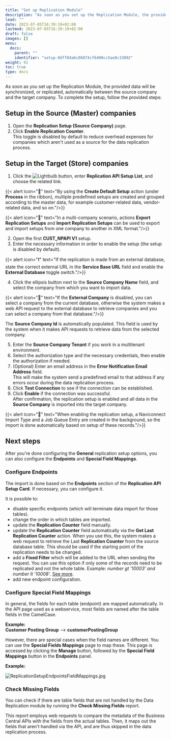 ```yaml
---
title: "Set up Replication Module"
description: "As soon as you set up the Replication Module, the provided data will be synchronized, or replicated, automatically between the source company and the target company."
lead: ""
date: 2023-07-05T16:39:19+02:00
lastmod: 2023-07-05T16:39:19+02:00
draft: false
images: []
menu:
  docs:
    parent: ""
    identifier: "setup-0dff84a6c86874cf6400cc5ae0c33892"
weight: 91
toc: true
type: docs
---
```


As soon as you set up the Replication Module, the provided data will be synchronized, or replicated, automatically between the source company and the target company. To complete the setup, follow the provided steps:

## Setup in the Source (Master) companies

1. Open the **Replication Setup (Source Company)** page.
2. Click **Enable Replication Counter**.     
   This toggle is disabled by default to reduce overhead expenses for companies which aren't used as a source for the data replication process.

## Setup in the Target (Store) companies

1. Click the ![Lightbulb](Lightbulb_icon.PNG) button, enter **Replication API Setup List**, and choose the related link.    

{{< alert icon="📝" text="By using the <b>Create Default Setup</b> action (under <b>Process</b> in the ribbon), multiple predefined setups are created and grouped according to the master data, for example customer-related data, vendor-related data, and so on."/>}}

{{< alert icon="📝" text="In a multi-company scenario, actions <b>Export Replication Setups</b> and <b>Import Replication Setups</b> can be used to export and import setups from one company to another in XML format."/>}}

2. Open the first **CUST_NPAPI V1** setup.
3. Enter the necessary information in order to enable the setup (the setup is disabled by default).
   
  {{< alert icon="❗" text="If the replication is made from an external database, state the correct external URL in the <b>Service Base URL</b> field and enable the <b>External Database</b> toggle switch."/>}}
 
4. Click the ellipsis button next to the **Source Company Name** field, and select the company from which you want to import data.   
   
  {{< alert icon="📝" text="If the <b>External Company</b> is disabled, you can select a company from the current database, otherwise the system makes a web API request to the external database to retrieve companies and you can select a company from that database."/>}}


   The **Source Company Id** is automatically populated. This field is used by the system when it makes API requests to retrieve data from the selected company.

5. Enter the **Source Company Tenant** if you work in a multitenant environment.
6. Select the authorization type and the necessary credentials, then enable the authorization if needed.
7. (Optional) Enter an email address in the **Error Notification Email Address** field.      
   This will make the system send a predefined email to that address if any errors occur during the data replication process. 
8. Click **Test Connection** to see if the connection can be established.
9.  Click **Enable** if the connection was successful.     
    After confirmation, the replication setup is enabled and all data in the **Source Company** is imported into the target company.

  {{< alert icon="📝" text="When enabling the replication setup, a Naviconnect Import Type and a Job Queue Entry are created in the background, so the import is done automatically based on setup of these records."/>}}
  

## Next steps

After you're done configuring the **General** replication setup options, you can also configure the **Endpoints** and **Special Field Mappings**.

### Configure Endpoints

The import is done based on the **Endpoints** section of the **Replication API Setup Card**. If necessary, you can configure it.

It is possible to:

- disable specific endpoints (which will terminate data import for those tables).
- change the order in which tables are imported.
- update the **Replication Counter** field manually.
- update the **Replication Counter** field automatically via the **Get Last Replication Counter** action. When you use this, the system makes a web request to retrieve the Last **Replication Counter** from the source database table. This should be used if the starting point of the replication needs to be changed.
- add a **Fixed Filter** which will be added to the URL when sending the request. You can use this option if only some of the records need to be replicated and not the whole table. Example: *number gt '10003' and number lt '10008'*. [See more](https://docs.microsoft.com/en-us/dynamics-nav/using-filter-expressions-in-odata-uris).
- add new endpoint configuration.

### Configure Special Field Mappings

In general, the fields for each table (endpoint) are mapped automatically. In the API page used as a webservice, most fields are named after the table fields in the CamelCase.    

**Example:**   
**Customer Posting Group** --> **customerPostingGroup**

However, there are special cases when the field names are different. You can use the **Special Fields Mappings** page to map these. This page is accessed by clicking the **Manage** button, followed by the **Special Field Mappings** button in the **Endpoints** panel. 

**Example:**

![ReplicationSetupEndpointsFieldMappings.jpg](ReplicationSetupEndpointsFieldMappings.jpg)

### Check Missing Fields

You can check if there are table fields that are not handled by the Data Replication module by running the **Check Missing Fields** report.

This report employs web requests to compare the metadata of the Business Central APIs with the fields from the actual tables. Then, it maps out the fields that aren't handled via the API, and are thus skipped in the data replication process.